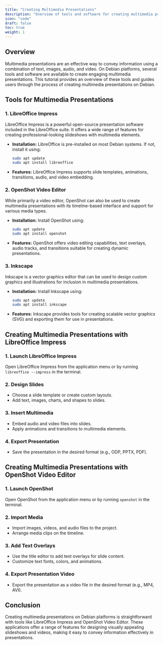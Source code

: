 ```yaml
---
title: "Creating Multimedia Presentations"
description: "Overview of tools and software for creating multimedia presentations on Debian platforms."
icon: "code"
draft: false
toc: true
weight: 1
---
```


## Overview

Multimedia presentations are an effective way to convey information using a combination of text, images, audio, and video. On Debian platforms, several tools and software are available to create engaging multimedia presentations. This tutorial provides an overview of these tools and guides users through the process of creating multimedia presentations on Debian.

## Tools for Multimedia Presentations

### 1. **LibreOffice Impress**

   LibreOffice Impress is a powerful open-source presentation software included in the LibreOffice suite. It offers a wide range of features for creating professional-looking slideshows with multimedia elements.

   - **Installation:** LibreOffice is pre-installed on most Debian systems. If not, install it using:

     ```bash
     sudo apt update
     sudo apt install libreoffice
     ```

   - **Features:** LibreOffice Impress supports slide templates, animations, transitions, audio, and video embedding.

### 2. **OpenShot Video Editor**

   While primarily a video editor, OpenShot can also be used to create multimedia presentations with its timeline-based interface and support for various media types.

   - **Installation:** Install OpenShot using:

     ```bash
     sudo apt update
     sudo apt install openshot
     ```

   - **Features:** OpenShot offers video editing capabilities, text overlays, audio tracks, and transitions suitable for creating dynamic presentations.

### 3. **Inkscape**

   Inkscape is a vector graphics editor that can be used to design custom graphics and illustrations for inclusion in multimedia presentations.

   - **Installation:** Install Inkscape using:

     ```bash
     sudo apt update
     sudo apt install inkscape
     ```

   - **Features:** Inkscape provides tools for creating scalable vector graphics (SVG) and exporting them for use in presentations.

## Creating Multimedia Presentations with LibreOffice Impress

### 1. **Launch LibreOffice Impress**

   Open LibreOffice Impress from the application menu or by running `libreoffice --impress` in the terminal.

### 2. **Design Slides**

   - Choose a slide template or create custom layouts.
   - Add text, images, charts, and shapes to slides.

### 3. **Insert Multimedia**

   - Embed audio and video files into slides.
   - Apply animations and transitions to multimedia elements.

### 4. **Export Presentation**

   - Save the presentation in the desired format (e.g., ODP, PPTX, PDF).

## Creating Multimedia Presentations with OpenShot Video Editor

### 1. **Launch OpenShot**

   Open OpenShot from the application menu or by running `openshot` in the terminal.

### 2. **Import Media**

   - Import images, videos, and audio files to the project.
   - Arrange media clips on the timeline.

### 3. **Add Text Overlays**

   - Use the title editor to add text overlays for slide content.
   - Customize text fonts, colors, and animations.

### 4. **Export Presentation Video**

   - Export the presentation as a video file in the desired format (e.g., MP4, AVI).

## Conclusion

Creating multimedia presentations on Debian platforms is straightforward with tools like LibreOffice Impress and OpenShot Video Editor. These applications offer a range of features for designing visually appealing slideshows and videos, making it easy to convey information effectively in presentations.
